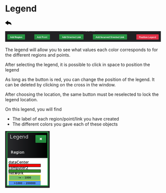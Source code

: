 
# Legend
[![](../../screenshots/other/Go-back.png)](README.md)

![legend](../../screenshots/panel/legend.jpg)

The legend will allow you to see what values each color corresponds to for the different regions and points.

After selecting the legend, it is possible to click in space to position the legend

As long as the button is red, you can change the position of the legend. It can be deleted by clicking on the cross in the window.

After choosing the location, the same button must be reselected to lock the legend location.

On this legend, you will find

- The label of each region/point/link you have created
- The different colors you gave each of these objects


![legend](../../screenshots/panel/legend.png)
